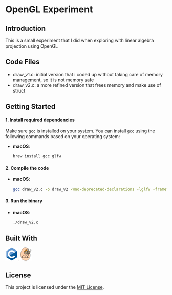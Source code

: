 # OpenGL Experiment

## Introduction

This is a small experiment that I did when exploring with linear algebra projection using OpenGL

## Code Files

-   draw_v1.c: initial version that i coded up without taking care of memory management, so it is not memory safe
-   draw_v2.c: a more refined version that frees memory and make use of struct

## Getting Started

#### 1. Install required dependencies

Make sure `gcc` is installed on your system. You can install `gcc` using the following commands based on your operating system:

-   **macOS**:
    ```bash
    brew install gcc glfw
    ```

#### 2. Compile the code

-   **macOS**:
    ```bash
    gcc draw_v2.c -o draw_v2 -Wno-deprecated-declarations -lglfw -framework OpenGL
    ```

#### 3. Run the binary

-   **macOS**:
    ```bash
    ./draw_v2.c
    ```

## Built With

<a href="https://en.cppreference.com/w/c" target="_blank" rel="noreferrer">
    <img src="https://raw.githubusercontent.com/devicons/devicon/master/icons/c/c-original.svg" alt="c" width="40" height="40"/>
</a>
<a href="https://gcc.gnu.org/" target="_blank" rel="noreferrer">
    <img src="https://raw.githubusercontent.com/devicons/devicon/master/icons/gcc/gcc-original.svg" alt="gcc" width="40" height="40"/>
</a>

## License

This project is licensed under the [MIT License](LICENSE.md).
